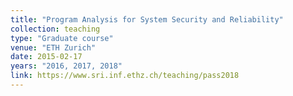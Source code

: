 ```yaml
---
title: "Program Analysis for System Security and Reliability"
collection: teaching
type: "Graduate course"
venue: "ETH Zurich"
date: 2015-02-17
years: "2016, 2017, 2018"
link: https://www.sri.inf.ethz.ch/teaching/pass2018
---
```

